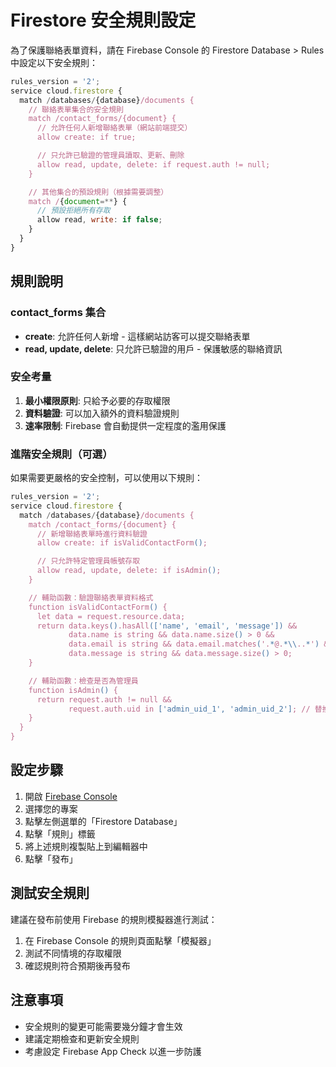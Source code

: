 # Firestore 安全規則設定

為了保護聯絡表單資料，請在 Firebase Console 的 Firestore Database > Rules 中設定以下安全規則：

```javascript
rules_version = '2';
service cloud.firestore {
  match /databases/{database}/documents {
    // 聯絡表單集合的安全規則
    match /contact_forms/{document} {
      // 允許任何人新增聯絡表單（網站前端提交）
      allow create: if true;

      // 只允許已驗證的管理員讀取、更新、刪除
      allow read, update, delete: if request.auth != null;
    }

    // 其他集合的預設規則（根據需要調整）
    match /{document=**} {
      // 預設拒絕所有存取
      allow read, write: if false;
    }
  }
}
```

## 規則說明

### contact_forms 集合

- **create**: 允許任何人新增 - 這樣網站訪客可以提交聯絡表單
- **read, update, delete**: 只允許已驗證的用戶 - 保護敏感的聯絡資訊

### 安全考量

1. **最小權限原則**: 只給予必要的存取權限
2. **資料驗證**: 可以加入額外的資料驗證規則
3. **速率限制**: Firebase 會自動提供一定程度的濫用保護

### 進階安全規則（可選）

如果需要更嚴格的安全控制，可以使用以下規則：

```javascript
rules_version = '2';
service cloud.firestore {
  match /databases/{database}/documents {
    match /contact_forms/{document} {
      // 新增聯絡表單時進行資料驗證
      allow create: if isValidContactForm();

      // 只允許特定管理員帳號存取
      allow read, update, delete: if isAdmin();
    }

    // 輔助函數：驗證聯絡表單資料格式
    function isValidContactForm() {
      let data = request.resource.data;
      return data.keys().hasAll(['name', 'email', 'message']) &&
             data.name is string && data.name.size() > 0 &&
             data.email is string && data.email.matches('.*@.*\\..*') &&
             data.message is string && data.message.size() > 0;
    }

    // 輔助函數：檢查是否為管理員
    function isAdmin() {
      return request.auth != null &&
             request.auth.uid in ['admin_uid_1', 'admin_uid_2']; // 替換為實際的管理員 UID
    }
  }
}
```

## 設定步驟

1. 開啟 [Firebase Console](https://console.firebase.google.com/)
2. 選擇您的專案
3. 點擊左側選單的「Firestore Database」
4. 點擊「規則」標籤
5. 將上述規則複製貼上到編輯器中
6. 點擊「發布」

## 測試安全規則

建議在發布前使用 Firebase 的規則模擬器進行測試：

1. 在 Firebase Console 的規則頁面點擊「模擬器」
2. 測試不同情境的存取權限
3. 確認規則符合預期後再發布

## 注意事項

- 安全規則的變更可能需要幾分鐘才會生效
- 建議定期檢查和更新安全規則
- 考慮設定 Firebase App Check 以進一步防護
